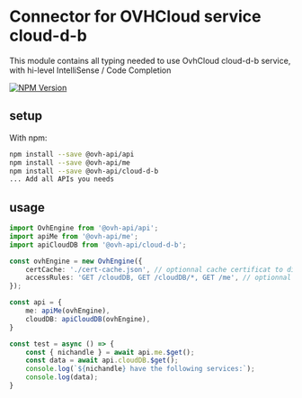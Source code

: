 # Connector for OVHCloud service cloud-d-b

This module contains all typing needed to use OvhCloud cloud-d-b service, with hi-level IntelliSense / Code Completion

[![NPM Version](https://img.shields.io/npm/v/@ovh-api/cloud-d-b.svg?style=flat)](https://www.npmjs.org/package/@ovh-api/cloud-d-b)

## setup

With npm:
````bash
npm install --save @ovh-api/api
npm install --save @ovh-api/me
npm install --save @ovh-api/cloud-d-b
... Add all APIs you needs
````

## usage

````typescript
import OvhEngine from '@ovh-api/api';
import apiMe from '@ovh-api/me';
import apiCloudDB from '@ovh-api/cloud-d-b';

const ovhEngine = new OvhEngine({ 
    certCache: './cert-cache.json', // optionnal cache certificat to disk
    accessRules: 'GET /cloudDB, GET /cloudDB/*, GET /me', // optionnal limit the requested privileges.
});

const api = {
    me: apiMe(ovhEngine),
    cloudDB: apiCloudDB(ovhEngine),
}

const test = async () => {
    const { nichandle } = await api.me.$get();
    const data = await api.cloudDB.$get();
    console.log(`${nichandle} have the following services:`);
    console.log(data);
}

````